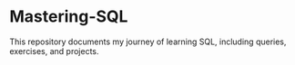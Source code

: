 # Mastering-SQL
This repository documents my journey of learning SQL, including queries, exercises, and projects.
